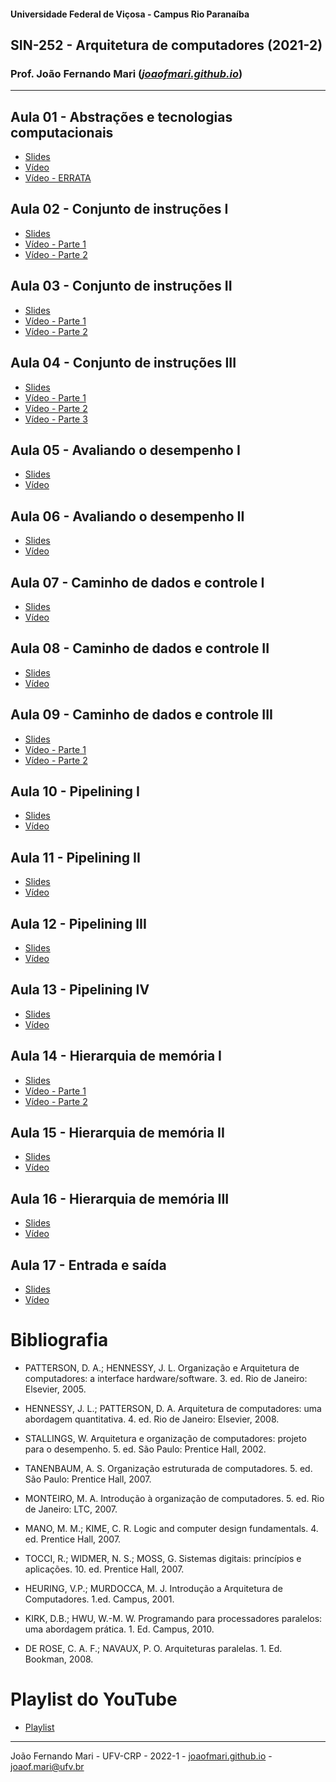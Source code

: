
#### Universidade Federal de Viçosa - Campus Rio Paranaíba
## SIN-252 - Arquitetura de computadores (2021-2)


### Prof. João Fernando Mari ([*joaofmari.github.io*](https://joaofmari.github.io/))
---

## Aula 01 - Abstrações e tecnologias computacionais
* [Slides](/slides/Aula01.AbstracoesETecnologiasComputacionais(2021-2).pdf)
* [Vídeo](https://youtu.be/ACO4T7MJaTY)
* [Vídeo - ERRATA](https://youtu.be/kbBV1t55ikw)

## Aula 02 - Conjunto de instruções I
* [Slides](/slides/Aula02.ConjuntoDeInstrucoes1.(2021-2).pdf)
* [Vídeo - Parte 1](https://youtu.be/nL5f2fJ-KOs)
* [Vídeo - Parte 2](https://youtu.be/wjIuZgS-qk0)

## Aula 03 - Conjunto de instruções II
* [Slides](/slides/Aula03.ConjuntoDeInstrucoes.2.(2021-2).pdf)
* [Vídeo - Parte 1](https://youtu.be/nHXoH8wk14o)
* [Vídeo - Parte 2](https://youtu.be/m1d1DwsyQm8)

## Aula 04 - Conjunto de instruções III
* [Slides](/slides/Aula04.ConjuntoDeInstrucoes.3.(2021-2).pdf)
* [Vídeo - Parte 1](https://youtu.be/IOHZZoh9z00)
* [Vídeo - Parte 2](https://youtu.be/P7_nBqxiwl8)
* [Vídeo - Parte 3](https://youtu.be/sNrayGw0_CI)

## Aula 05 - Avaliando o desempenho I
* [Slides](/slides/Aula05.AvaliandoODesempenho.1.(2021-2).pdf)
* [Vídeo](https://youtu.be/pM2m9Jkxlwg)

## Aula 06 - Avaliando o desempenho II
* [Slides](/slides/Aula06.AvaliandoODesempenho.2.(2021-2).pdf)
* [Vídeo](https://youtu.be/aR7nuBl9leg)

## Aula 07 - Caminho de dados e controle I
* [Slides](/slides/Aula07.CaminhoDeDadosEControle.1.(2021-2).pdf)
* [Vídeo](https://youtu.be/C1FGgVlJi9U)

## Aula 08 - Caminho de dados e controle  II
* [Slides](/slides/Aula08.CaminhoDeDadosEControle.2.MIPS.Monociclo.(2021-2).pdf)
* [Vídeo](https://youtu.be/JIPmUwlMtDA)

## Aula 09 - Caminho de dados e controle  III
* [Slides](/slides/Aula09.CaminhoDeDadosEControle.3.MIPS.Multiciclo.(2021-2).pdf)
* [Vídeo - Parte 1](https://youtu.be/4j6P1Q-c98E)
* [Vídeo - Parte 2](https://youtu.be/T8iEa5Z7OPE)

## Aula 10 - Pipelining I
* [Slides](/slides/Aula10.Pipelining.1.Introducao.(2021-2).pdf)
* [Vídeo](https://youtu.be/i6MsWq0aPWE)

## Aula 11 - Pipelining II
* [Slides](/slides/Aula11.Pipelining.2.CaminhoDeDadosEControle.(PER-2020-2).pdf)
* [Vídeo](https://youtu.be/JWVp8z1xWCc)

## Aula 12 - Pipelining III
* [Slides](/slides/Aula12.Pipelining.3.SolucionandoHazardsDeDados.(2021-2).pdf)
* [Vídeo](https://youtu.be/CZ-Dwu6xIw8)

## Aula 13 - Pipelining IV
* [Slides](/slides/Aula13.Pipelining.4.SolucionandoHazardsDeControle.(2021-2).pdf)
* [Vídeo](https://youtu.be/NiXDkjz1zVo)

## Aula 14 - Hierarquia de memória I
* [Slides](/slides/Aula14.HierarquiaDeMemoria.1.Introducao.(2021-2).pdf)
* [Vídeo - Parte 1](https://youtu.be/ia2sDOqMmJE)
* [Vídeo - Parte 2](https://youtu.be/bg_lrxi13pE)

## Aula 15 - Hierarquia de memória II
* [Slides](/slides/Aula15.HierarquiaDeMemoria.2.MemoriaCache.(2021-2).pdf)
* [Vídeo](https://youtu.be/bL43dkXAjHU)

## Aula 16 - Hierarquia de memória III
* [Slides](/slides/Aula16.HierarquiaDeMemoria.3.MemoriaVirtual.(2021-2).pdf)
* [Vídeo](https://youtu.be/waWnweYM80w)

## Aula 17 - Entrada e saída
* [Slides](/slides/Aula17.EntradaESaida.(2021-2).pdf)
* [Vídeo](https://youtu.be/uWdV9bxd0nQ)


# Bibliografia

* PATTERSON, D. A.; HENNESSY, J. L. Organização e Arquitetura de computadores: a interface hardware/software. 3. ed. Rio de Janeiro: Elsevier, 2005. 

* HENNESSY, J. L.; PATTERSON, D. A. Arquitetura de computadores: uma abordagem quantitativa. 4. ed. Rio de Janeiro: Elsevier, 2008.

* STALLINGS, W. Arquitetura e organização de computadores: projeto para o desempenho. 5. ed. São Paulo: Prentice Hall, 2002.

* TANENBAUM, A. S. Organização estruturada de computadores. 5. ed. São Paulo: Prentice Hall, 2007. 

* MONTEIRO, M. A. Introdução à organização de computadores. 5. ed. Rio de Janeiro: LTC, 2007. 

* MANO, M. M.; KIME, C. R. Logic and computer design fundamentals. 4. ed. Prentice Hall, 2007.

* TOCCI, R.; WIDMER, N. S.; MOSS, G. Sistemas digitais: princípios e aplicações. 10. ed. Prentice Hall, 2007. 

* HEURING, V.P.; MURDOCCA, M. J. Introdução a Arquitetura de Computadores. 1.ed. Campus, 2001.

* KIRK, D.B.; HWU, W.-M. W. Programando para processadores paralelos: uma abordagem prática. 1. Ed. Campus, 2010.

* DE ROSE, C. A. F.; NAVAUX, P. O. Arquiteturas paralelas. 1. Ed. Bookman, 2008.


# Playlist do YouTube

* [Playlist](https://youtube.com/playlist?list=PLEHVJtOR8iA1XgKY5Q8jsLWR5U-Z2kzgj)

---
João Fernando Mari - UFV-CRP - 2022-1 - [joaofmari.github.io](joaofmari.github.io) - joaof.mari@ufv.br